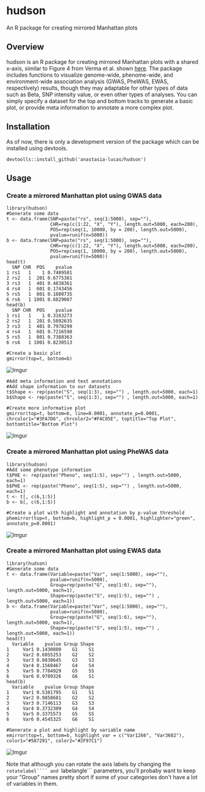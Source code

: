 # hudson
An R package for creating mirrored Manhattan plots

## Overview
hudson is an R package for creating mirrored Manhattan plots with a shared x-axis, similar to Figure 4 from Verma et al. shown [here](https://www.cell.com/ajhg/fulltext/S0002-9297(18)30062-4). The package includes functions to visualize genome-wide, phenome-wide, and environment-wide association analysis (GWAS, PheWAS, EWAS, respectively) results, though they may adaptable for other types of data such as Beta, SNP intensity value, or even other types of analyses. You can simply specify a dataset for the top and bottom tracks to generate a basic plot, or provide meta information to annotate a more complex plot.

## Installation
As of now, there is only a development version of the package which can be installed using devtools.

```devtoolls::install_github('anastasia-lucas/hudson')```

## Usage

### Create a mirrored Manhattan plot using GWAS data
```
library(hudson)
#Generate some data
t <- data.frame(SNP=paste("rs", seq(1:5000), sep=""),
                CHR=rep(c(1:22, "X", "Y"), length.out=5000, each=200),
                POS=rep(seq(1, 10000, by = 200), length.out=5000),
                pvalue=runif(n=5000))
b <- data.frame(SNP=paste("rs", seq(1:5000), sep=""),
                CHR=rep(c(1:22, "X", "Y"), length.out=5000, each=200),
                POS=rep(seq(1, 10000, by = 200), length.out=5000),
                pvalue=runif(n=5000))
head(t)
  SNP CHR  POS    pvalue
1 rs1   1    1 0.7489581
2 rs2   1  201 0.6775381
3 rs3   1  401 0.4838361
4 rs4   1  601 0.1743456
5 rs5   1  801 0.1880735
6 rs6   1 1001 0.6829087
head(b)
  SNP CHR  POS    pvalue
1 rs1   1    1 0.3163273
2 rs2   1  201 0.5892635
3 rs3   1  401 0.7978299
4 rs4   1  601 0.7216598
5 rs5   1  801 0.7388363
6 rs6   1 1001 0.8230513

#Create a basic plot
gmirror(top=t, bottom=b)

```

![Imgur](https://i.imgur.com/5wYjMzJ.png)

```
#Add meta information and text annotations
#Add shape information to our datasets
t$Shape <- rep(paste("S", seq(1:3), sep="") , length.out=5000, each=1)
b$Shape <- rep(paste("S", seq(1:3), sep="") , length.out=5000, each=1)

#Create more informative plot
gmirror(top=t, bottom=b, line=0.0001, annotate_p=0.0001, chrcolor1="#3FA7D6", chrcolor2="#FAC05E", toptitle="Top Plot", bottomtitle="Bottom Plot")
```
![Imgur](https://i.imgur.com/1yrlwsk.png)

### Create a mirrored Manhattan plot using PheWAS data

```
library(hudson)
#Add some phenotype information
t$PHE <- rep(paste("Pheno", seq(1:5), sep="") , length.out=5000, each=1)
b$PHE <- rep(paste("Pheno", seq(1:5), sep="") , length.out=5000, each=1)
t <- t[, c(6,1:5)]
b <- b[, c(6,1:5)]

#Create a plot with highlight and annotation by p-value threshold
phemirror(top=t, bottom=b, highlight_p = 0.0001, highlighter="green", annotate_p=0.0001)
```
![Imgur](https://i.imgur.com/XM9sJ4z.jpg)

### Create a mirrored Manhattan plot using EWAS data
```
library(hudson)
#Generate some data
t <- data.frame(Variable=paste("Var", seq(1:5000), sep=""), 
                pvalue=runif(n=5000), 
                Group=rep(paste("G", seq(1:6), sep=""), length.out=5000, each=1),
                Shape=rep(paste("S", seq(1:5), sep="") , length.out=5000, each=1))
b <- data.frame(Variable=paste("Var", seq(1:5000), sep=""),
                pvalue=runif(n=5000), 
                Group=rep(paste("G", seq(1:6), sep=""), length.out=5000, each=1),
                Shape=rep(paste("S", seq(1:5), sep="") , length.out=5000, each=1))
head(t)
  Variable    pvalue Group Shape
1     Var1 0.1430880    G1    S1
2     Var2 0.6055253    G2    S2
3     Var3 0.8830645    G3    S3
4     Var4 0.1560467    G4    S4
5     Var5 0.7784929    G5    S5
6     Var6 0.9709326    G6    S1
head(b)
  Variable    pvalue Group Shape
1     Var1 0.5381795    G1    S1
2     Var2 0.9858681    G2    S2
3     Var3 0.7146113    G3    S3
4     Var4 0.3732309    G4    S4
5     Var5 0.3375573    G5    S5
6     Var6 0.4545325    G6    S1

#Generate a plot and highlight by variable name
emirror(top=t, bottom=b, highlight_var = c("Var1266", "Var3682"), color1="#587291", color2="#2F97C1")

```

![Imgur](https://i.imgur.com/NUkQ9jb.png)

Note that although you can rotate the axis labels by changing the ```rotatelabel```` and ```labelangle``` parameters, you'll probaby want to keep your "Group" names pretty short if some of your categories don't have a lot of variables in them.

